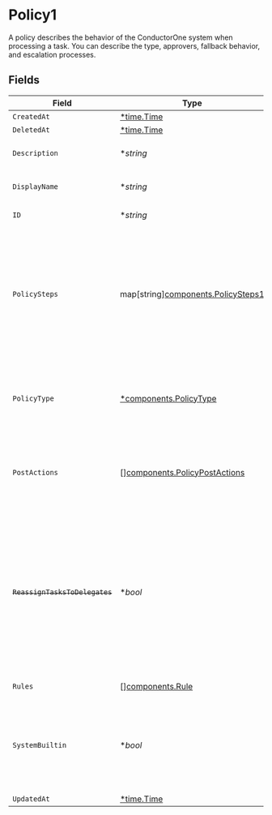 # Policy1

A policy describes the behavior of the ConductorOne system when processing a task. You can describe the type, approvers, fallback behavior, and escalation processes.


## Fields

| Field                                                                                                                                                                   | Type                                                                                                                                                                    | Required                                                                                                                                                                | Description                                                                                                                                                             |
| ----------------------------------------------------------------------------------------------------------------------------------------------------------------------- | ----------------------------------------------------------------------------------------------------------------------------------------------------------------------- | ----------------------------------------------------------------------------------------------------------------------------------------------------------------------- | ----------------------------------------------------------------------------------------------------------------------------------------------------------------------- |
| `CreatedAt`                                                                                                                                                             | [*time.Time](https://pkg.go.dev/time#Time)                                                                                                                              | :heavy_minus_sign:                                                                                                                                                      | N/A                                                                                                                                                                     |
| `DeletedAt`                                                                                                                                                             | [*time.Time](https://pkg.go.dev/time#Time)                                                                                                                              | :heavy_minus_sign:                                                                                                                                                      | N/A                                                                                                                                                                     |
| `Description`                                                                                                                                                           | **string*                                                                                                                                                               | :heavy_minus_sign:                                                                                                                                                      | The description of the Policy.                                                                                                                                          |
| `DisplayName`                                                                                                                                                           | **string*                                                                                                                                                               | :heavy_minus_sign:                                                                                                                                                      | The display name of the Policy.                                                                                                                                         |
| `ID`                                                                                                                                                                    | **string*                                                                                                                                                               | :heavy_minus_sign:                                                                                                                                                      | The ID of the Policy.                                                                                                                                                   |
| `PolicySteps`                                                                                                                                                           | map[string][components.PolicySteps1](../../models/components/policysteps1.md)                                                                                           | :heavy_minus_sign:                                                                                                                                                      | A map of string(policy type) to steps in a policy. This structure is leftover from a previous design, and should only ever have one key->value set.                     |
| `PolicyType`                                                                                                                                                            | [*components.PolicyType](../../models/components/policytype.md)                                                                                                         | :heavy_minus_sign:                                                                                                                                                      | Indicates the type of this policy. Can also be used to get the value from policySteps.                                                                                  |
| `PostActions`                                                                                                                                                           | [][components.PolicyPostActions](../../models/components/policypostactions.md)                                                                                          | :heavy_minus_sign:                                                                                                                                                      | An array of actions (ordered) to take place after a policy completes processing.                                                                                        |
| ~~`ReassignTasksToDelegates`~~                                                                                                                                          | **bool*                                                                                                                                                                 | :heavy_minus_sign:                                                                                                                                                      | : warning: ** DEPRECATED **: This will be removed in a future release, please migrate away from it as soon as possible.<br/><br/>Deprecated. Use setting in policy step instead |
| `Rules`                                                                                                                                                                 | [][components.Rule](../../models/components/rule.md)                                                                                                                    | :heavy_minus_sign:                                                                                                                                                      | The rules field.                                                                                                                                                        |
| `SystemBuiltin`                                                                                                                                                         | **bool*                                                                                                                                                                 | :heavy_minus_sign:                                                                                                                                                      | Whether this policy is a builtin system policy. Builtin system policies cannot be edited.                                                                               |
| `UpdatedAt`                                                                                                                                                             | [*time.Time](https://pkg.go.dev/time#Time)                                                                                                                              | :heavy_minus_sign:                                                                                                                                                      | N/A                                                                                                                                                                     |